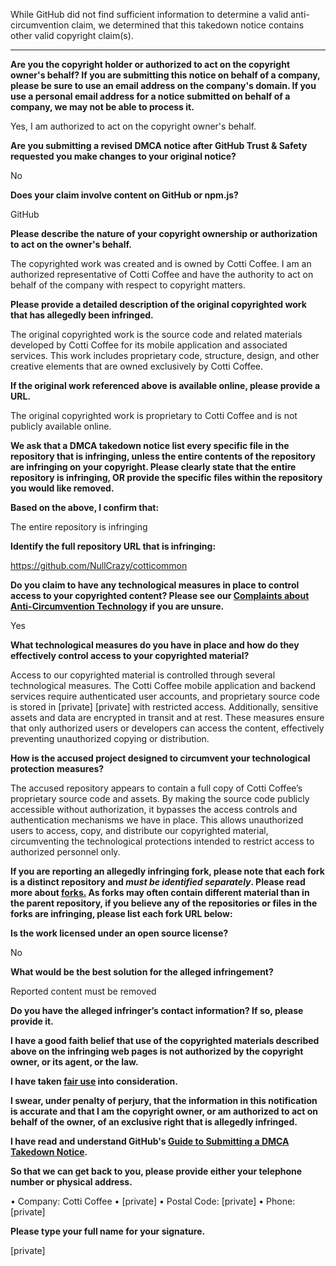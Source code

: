 While GitHub did not find sufficient information to determine a valid anti-circumvention claim, we determined that this takedown notice contains other valid copyright claim(s).

---

**Are you the copyright holder or authorized to act on the copyright owner's behalf? If you are submitting this notice on behalf of a company, please be sure to use an email address on the company's domain. If you use a personal email address for a notice submitted on behalf of a company, we may not be able to process it.**

Yes, I am authorized to act on the copyright owner's behalf.

**Are you submitting a revised DMCA notice after GitHub Trust & Safety requested you make changes to your original notice?**

No

**Does your claim involve content on GitHub or npm.js?**

GitHub

**Please describe the nature of your copyright ownership or authorization to act on the owner's behalf.**

The copyrighted work was created and is owned by Cotti Coffee. I am an authorized representative of Cotti Coffee and have the authority to act on behalf of the company with respect to copyright matters.

**Please provide a detailed description of the original copyrighted work that has allegedly been infringed.**

The original copyrighted work is the source code and related materials developed by Cotti Coffee for its mobile application and associated services. This work includes proprietary code, structure, design, and other creative elements that are owned exclusively by Cotti Coffee.

**If the original work referenced above is available online, please provide a URL.**

The original copyrighted work is proprietary to Cotti Coffee and is not publicly available online.

**We ask that a DMCA takedown notice list every specific file in the repository that is infringing, unless the entire contents of the repository are infringing on your copyright. Please clearly state that the entire repository is infringing, OR provide the specific files within the repository you would like removed.**

**Based on the above, I confirm that:**

The entire repository is infringing

**Identify the full repository URL that is infringing:**

https://github.com/NullCrazy/cotticommon

**Do you claim to have any technological measures in place to control access to your copyrighted content? Please see our <a href="https://docs.github.com/articles/guide-to-submitting-a-dmca-takedown-notice#complaints-about-anti-circumvention-technology">Complaints about Anti-Circumvention Technology</a> if you are unsure.**

Yes

**What technological measures do you have in place and how do they effectively control access to your copyrighted material?**

Access to our copyrighted material is controlled through several technological measures. The Cotti Coffee mobile application and backend services require authenticated user accounts, and proprietary source code is stored in [private] [private] with restricted access. Additionally, sensitive assets and data are encrypted in transit and at rest. These measures ensure that only authorized users or developers can access the content, effectively preventing unauthorized copying or distribution.

**How is the accused project designed to circumvent your technological protection measures?**

The accused repository appears to contain a full copy of Cotti Coffee’s proprietary source code and assets. By making the source code publicly accessible without authorization, it bypasses the access controls and authentication mechanisms we have in place. This allows unauthorized users to access, copy, and distribute our copyrighted material, circumventing the technological protections intended to restrict access to authorized personnel only.

**If you are reporting an allegedly infringing fork, please note that each fork is a distinct repository and <i>must be identified separately</i>. Please read more about <a href="https://docs.github.com/articles/dmca-takedown-policy#b-what-about-forks-or-whats-a-fork">forks.</a> As forks may often contain different material than in the parent repository, if you believe any of the repositories or files in the forks are infringing, please list each fork URL below:**

**Is the work licensed under an open source license?**

No

**What would be the best solution for the alleged infringement?**

Reported content must be removed

**Do you have the alleged infringer’s contact information? If so, please provide it.**

**I have a good faith belief that use of the copyrighted materials described above on the infringing web pages is not authorized by the copyright owner, or its agent, or the law.**

**I have taken <a href="https://www.lumendatabase.org/topics/22">fair use</a> into consideration.**

**I swear, under penalty of perjury, that the information in this notification is accurate and that I am the copyright owner, or am authorized to act on behalf of the owner, of an exclusive right that is allegedly infringed.**

**I have read and understand GitHub's <a href="https://docs.github.com/articles/guide-to-submitting-a-dmca-takedown-notice/">Guide to Submitting a DMCA Takedown Notice</a>.**

**So that we can get back to you, please provide either your telephone number or physical address.**

• Company: Cotti Coffee • [private] • Postal Code: [private] • Phone: [private]

**Please type your full name for your signature.**

[private]
